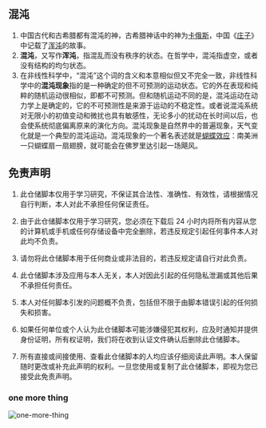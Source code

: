 <!--
 * @Author: whyour
 * @Github: https://github.com/whyour
 * @Date: 2020-11-30 17:54:38
 * @LastEditors: whyour
 * @LastEditTime: 2021-03-24 22:51:27
 * @FilePath: /hundun/Readme.md
-->
## 混沌

1. 中国古代和古希腊都有混沌的神，古希腊神话中的神为[卡俄斯](https://zh.wikipedia.org/wiki/%E5%8D%A1%E4%BF%84%E6%96%AF)，中国《[庄子](https://zh.wikipedia.org/wiki/%E5%BA%84%E5%AD%90_(%E4%B9%A6))》中记载了[浑沌](https://zh.wikipedia.org/wiki/%E6%B7%B7%E6%B2%8C_(%E7%A5%9E%E8%A9%B1%E7%94%9F%E7%89%A9))的故事。
2. **混沌**，又写作**浑沌**，指混乱而没有秩序的状态。在哲学中，混沌指虚空，或者没有结构的均匀状态。
3. 在非线性科学中，“混沌”这个词的含义和本意相似但又不完全一致，非线性科学中的**混沌现象**指的是一种确定的但不可预测的运动状态。它的外在表现和纯粹的随机运动很相似，即都不可预测。但和随机运动不同的是，混沌运动在动力学上是确定的，它的不可预测性是来源于运动的不稳定性。或者说混沌系统对无限小的初值变动和微扰也具有敏感性，无论多小的扰动在长时间以后，也会使系统彻底偏离原来的演化方向。混沌现象是自然界中的普遍现象，天气变化就是一个典型的混沌运动。混沌现象的一个著名表述就是[蝴蝶效应](https://zh.wikipedia.org/wiki/%E8%9D%B4%E8%9D%B6%E6%95%88%E5%BA%94)：南美洲一只蝴蝶扇一扇翅膀，就可能会在佛罗里达引起一场飓风。

## 免责声明

1. 此仓储脚本仅用于学习研究，不保证其合法性、准确性、有效性，请根据情况自行判断，本人对此不承担任何保证责任。

2. 由于此仓储脚本仅用于学习研究，您必须在下载后 24 小时内将所有内容从您的计算机或手机或任何存储设备中完全删除，若违反规定引起任何事件本人对此均不负责。

3. 请勿将此仓储脚本用于任何商业或非法目的，若违反规定请自行对此负责。

4. 此仓储脚本涉及应用与本人无关，本人对因此引起的任何隐私泄漏或其他后果不承担任何责任。

5. 本人对任何脚本引发的问题概不负责，包括但不限于由脚本错误引起的任何损失和损害。

6. 如果任何单位或个人认为此仓储脚本可能涉嫌侵犯其权利，应及时通知并提供身份证明，所有权证明，我们将在收到认证文件确认后删除此仓储脚本。

7. 所有直接或间接使用、查看此仓储脚本的人均应该仔细阅读此声明。本人保留随时更改或补充此声明的权利。一旦您使用或复制了此仓储脚本，即视为您已接受此免责声明。

### one more thing

![one-more-thing](https://image.whyour.cn/others/one-more-thing.jpg)
